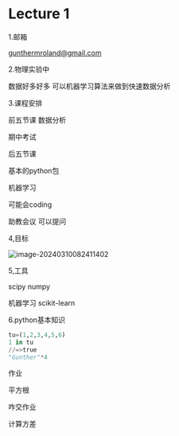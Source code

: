 # Lecture 1

1.邮箱

gunthermroland@gmail.com

2.物理实验中

数据好多好多 可以机器学习算法来做到快速数据分析 

3.课程安排 

前五节课 数据分析

期中考试

后五节课

基本的python包

机器学习

可能会coding

助教会议 可以提问 

4,目标

![image-20240310082411402](C:\Users\Lenovo\AppData\Roaming\Typora\typora-user-images\image-20240310082411402.png)

5,工具 

scipy  numpy  

机器学习 scikit-learn

6.python基本知识

```python
tu=(1,2,3,4,5,6)
1 in tu
//=>true
"Gunther"*4

```

作业

平方根

咋交作业

计算方差 

